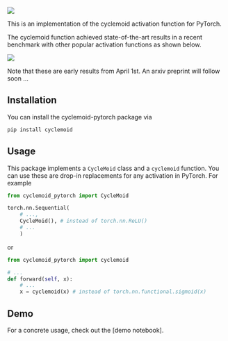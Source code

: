 

![](logo.png)

This is an implementation of the cyclemoid activation function for PyTorch. 



The cyclemoid function achieved state-of-the-art results in a recent benchmark with other popular activation functions as shown below. 



![](results.png)





Note that these are early results from April 1st. An arxiv preprint will follow soon ...



## Installation



You can install the cyclemoid-pytorch package via

```python
pip install cyclemoid
```





## Usage

This package implements a `CycleMoid` class and a `cyclemoid` function. You can use these are drop-in replacements for any activation in PyTorch. For example



```python
from cyclemoid_pytorch import CycleMoid

torch.nn.Sequential(
    # ...,
    CycleMoid(), # instead of torch.nn.ReLU()
    # ...
    )
```

or

```python
from cyclemoid_pytorch import cyclemoid

# ...
def forward(self, x):
    # ...
    x = cyclemoid(x) # instead of torch.nn.functional.sigmoid(x)
```


## Demo

For a concrete usage, check out the [demo notebook].